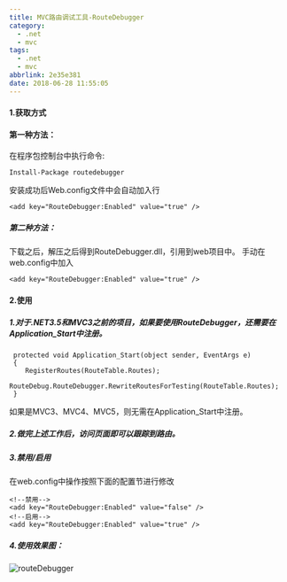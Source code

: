 ```yaml
---
title: MVC路由调试工具-RouteDebugger
category:
  - .net
  - mvc
tags:
  - .net
  - mvc
abbrlink: 2e35e381
date: 2018-06-28 11:55:05
---
```


#### 1.获取方式
#### 第一种方法：
在程序包控制台中执行命令:

    Install-Package routedebugger
安装成功后Web.config文件中会自动加入行

    <add key="RouteDebugger:Enabled" value="true" />

##### 第二种方法：
下载之后，解压之后得到RouteDebugger.dll，引用到web项目中。
手动在web.config中加入

    <add key="RouteDebugger:Enabled" value="true" />

#### 2.使用
##### 1.对于.NET3.5和MVC3之前的项目，如果要使用RouteDebugger，还需要在Application_Start中注册。

     protected void Application_Start(object sender, EventArgs e) 
     {
        RegisterRoutes(RouteTable.Routes);
        RouteDebug.RouteDebugger.RewriteRoutesForTesting(RouteTable.Routes);
     }

如果是MVC3、MVC4、MVC5，则无需在Application_Start中注册。

##### 2.做完上述工作后，访问页面即可以跟踪到路由。

##### 3.禁用/启用

在web.config中操作按照下面的配置节进行修改

    <!--禁用-->
    <add key="RouteDebugger:Enabled" value="false" />
    <!--启用-->
    <add key="RouteDebugger:Enabled" value="true" />
##### 4.使用效果图：
![routeDebugger](https://ws1.sinaimg.cn/large/7512bce3ly1fqk3i4ts5hj20zl0rd3zt.jpg)